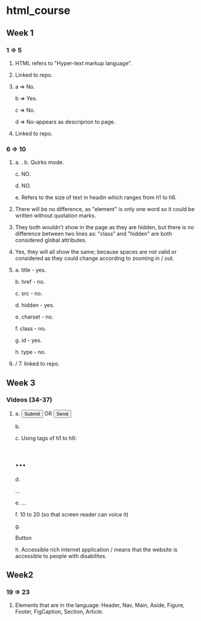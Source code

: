 # html_course
## Week 1 
### 1 => 5
  1. HTML refers to "Hyper-text markup language".
  2. Linked to repo.
     
  3. a => No.
     
     b => Yes.
     
     c => No.
     
     d => No-appears as descriprion to page.
     
  4. Linked to repo.
     
 ### 6 => 10
   1. a. <!DOCTYPE HTML>.
      b. Quirks mode.
      
      c. NO.
      
      d. NO.
      
      e. Refers to the size of text in headin which ranges from h1 to h6.
      
   3. There will be no difference, as "element" is only one word so it could be written without quotation marks.
   4. They both wouldn't show in the page as they are hidden, but there is no difference between two lines as: "class" and "hidden" are both considered global attributes.
   5. Yes, they will all show the same; because spaces are not valid or considered as they could change according to zooming in / out.
      
   6. a. title - yes.
      
      b. href - no.
      
      c. src - no.
      
      d. hidden - yes.
      
      e. charset - no.
      
      f. class - no.
      
      g. id - yes.
      
      h. type - no.
      
   8. / 7. linked to repo.

## Week 3
### Videos (34-37)
  1. a. <input type="submit"> OR <button>Send</button>
  
     b. <title>...</title>
     
     c. Using tags of h1 to h6: <h1>...</h1>
     
     d. <p>...</p>
     
     e. <html lang = "English">...</html>
     
     f. 10 to 20 (so that screen reader can voice it)
     
     g. <div role="button" tabindex="0" aria-labelledby="Button"> <label id="button"> Button </label> </div>
     
     h. Accessible rich internet application / means that the website is accessible to people with disabilites.

 ## Week2
 ### 19 => 23
   1. Elements that are in the language: Header, Nav, Main, Aside, Figure, Footer, FigCaption, Section, Article. 
   

